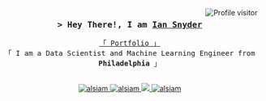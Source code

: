 


<a href="https://komarev.com/ghpvc/?username=alsiam">
  <img align="right" src="https://komarev.com/ghpvc/?username=iansnyder333&label=Visitors&color=0e75b6&style=flat" alt="Profile visitor" />
</a>

<!-- Intro  -->
<h3 align="center">
        <samp>&gt; Hey There!, I am
                <b><a target="_blank" href="https://iansnyder333.github.io/frontend/">Ian Snyder</a></b>
        </samp>
</h3>


<p align="center"> 
  <samp>
    <a href="https://iansnyder333.github.io/frontend/">「 Portfolio 」</a>
    <br>
    「 I am a Data Scientist and Machine Learning Engineer from <b>Philadelphia</b> 」
    <br>
    <br>
  </samp>
</p>
<p align="center">
 <a href="https://iansnyder333.github.io/frontend/" target="blank">
  <img src="https://img.shields.io/badge/Website-DC143C?style=for-the-badge&logo=medium&logoColor=white" alt="alsiam" />
 </a>
 <a href="https://www.linkedin.com/in/ian-snyder-aa1600182/" target="_blank">
  <img src="https://img.shields.io/badge/LinkedIn-0077B5?style=for-the-badge&logo=linkedin&logoColor=white" alt="alsiam"/>
 </a>
 <!-- <a href="https://dev.to/alsiam" target="_blank">
  <img src="https://img.shields.io/badge/dev.to-0A0A0A?style=for-the-badge&logo=dev.to&logoColor=white" alt="alsiam" />
 </a> -->
 <a href="https://twitter.com/iansnydes?s=11&t=nH0dMGEkXPcP6bshx_BZ7w" target="_blank">
  <img src="https://img.shields.io/badge/Twitter-1DA1F2?style=for-the-badge&logo=twitter&logoColor=white" />
 </a>
 <a href="https://instagram.com/iansnyder_" target="_blank">
  <img src="https://img.shields.io/badge/Instagram-fe4164?style=for-the-badge&logo=instagram&logoColor=white" alt="alsiam" />
 </a> 
 
</p>
<br />
